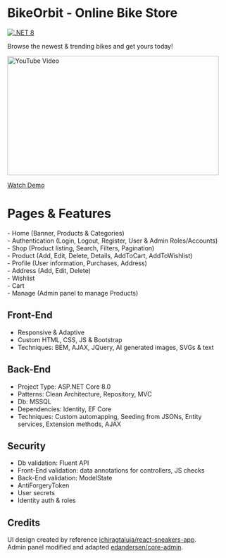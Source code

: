 # BikeOrbit - Online Bike Store

[![.NET 8](https://github.com/edandersen/core-admin/actions/workflows/dotnet-core.yml/badge.svg)](https://github.com/edandersen/core-admin/actions/workflows/dotnet-core.yml)

Browse the newest & trending bikes and get yours today!

<a href="https://www.youtube.com/watch?v=utgvTQlJojo">
  <img src="https://img.youtube.com/vi/utgvTQlJojo/maxresdefault.jpg" width="480" height="270" alt="YouTube Video">
</a>

[Watch Demo](https://www.youtube.com/watch?v=utgvTQlJojo)

# Pages & Features
\- Home (Banner, Products & Categories)  
\- Authentication (Login, Logout, Register, User & Admin Roles/Accounts)  
\- Shop (Product listing, Search, Filters, Pagination)  
\- Product (Add, Edit, Delete, Details, AddToCart, AddToWishlist)  
\- Profile (User information, Purchases, Address)  
\- Address (Add, Edit, Delete)  
\- Wishlist  
\- Cart  
\- Manage (Admin panel to manage Products)
  
## Front-End
- Responsive & Adaptive
- Custom HTML, CSS, JS & Bootstrap
- Techniques: BEM, AJAX, JQuery, AI generated images, SVGs & text
  
## Back-End
- Project Type: ASP.NET Core 8.0
- Patterns: Clean Architecture, Repository, MVC
- Db: MSSQL
- Dependencies: Identity, EF Core
- Techniques: Custom automapping, Seeding from JSONs, Entity services, Extension methods, AJAX

## Security
- Db validation: Fluent API
- Front-End validation: data annotations for controllers, JS checks 
- Back-End validation: ModelState
- AntiForgeryToken
- User secrets
- Identity auth & roles

## Credits
UI design created by reference [ichiragtaluja/react-sneakers-app](https://github.com/ichiragtaluja/react-sneakers-app).  
Admin panel modified and adapted [edandersen/core-admin](https://github.com/edandersen/core-admin).
